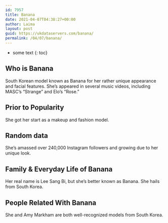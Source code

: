 ```yaml
---
id: 7957
title: Banana
date: 2021-04-07T04:38:27+00:00
author: Laima
layout: post
guid: https://ukdataservers.com/banana/
permalink: /04/07/banana/
---
```


* some text
{: toc}


## Who is Banana
                  
                  
                  
South Korean model known as Banana for her rather unique appearance and facial features. She&#8217;s appeared in several music videos, including MASC&#8217;s &#8220;Strange&#8221; and Elo&#8217;s &#8220;Rose.&#8221;
                  
              
            
              
            
                
                
                
## Prior to Popularity
                  
                  
                  
She got her start as a makeup and fashion model.
                  
              
            
              
            
                
                
                
## Random data
                  
                  
                  
She&#8217;s amassed over 240,000 Instagram followers and growing due to her unique look.
                  
              
            
              
            
                
                
                
## Family & Everyday Life of Banana
                  
                  
                  
Her real name is Lee Sang Bi, but she&#8217;s better known as Banana. She hails from South Korea.
                  
              
            
              
            
                
                
                
## People Related With Banana
                  
                  
                  
She and Amy Markham are both well-recognized models from South Korea.
                  
              
            
              
            
                
              
            
              
              
            
            
              
            
          
          
          
